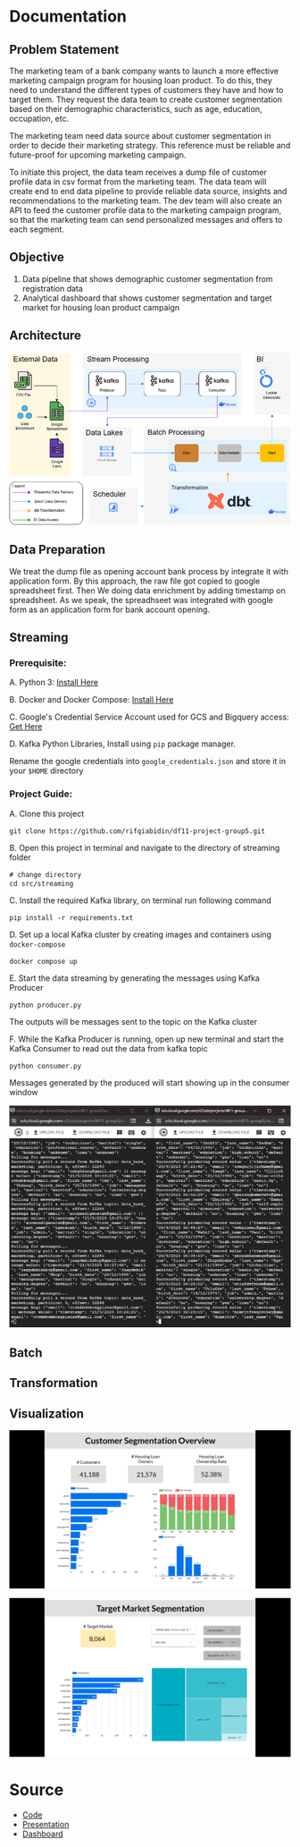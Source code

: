 # Documentation

## Problem Statement
The marketing team of a bank company wants to launch a more effective marketing campaign program for housing loan product. To do this, they need to understand the different types of customers they have and how to target them. They request the data team to create customer segmentation based on their demographic characteristics, such as age, education, occupation, etc.

The marketing team need data source about customer segmentation in order to decide their marketing strategy. This reference must be reliable and future-proof for upcoming marketing campaign.

To initiate this project, the data team receives a dump file of customer profile data in csv format from the marketing team. The data team will create end to end data pipeline to provide reliable data source, insights and recommendations to the marketing team. The dev team will also create an API to feed the customer profile data to the marketing campaign program, so that the marketing team can send personalized messages and offers to each segment.

## Objective
1. Data pipeline that shows demographic customer segmentation from registration data
1. Analytical dashboard that shows customer segmentation and target market for housing loan product campaign

## Architecture
![Architecture](./architecture.png)

## Data Preparation
We treat the dump file as opening account bank process by integrate it with application form. By this approach, the raw file got copied to google spreadsheet first. Then We doing data enrichment by adding timestamp on spreadsheet. As we speak, the spreadhseet was integrated with google form as an application form for bank account opening. 

## Streaming
### Prerequisite:

A. Python 3: [Install Here](https://www.python.org/downloads/)
    
B. Docker and Docker Compose: [Install Here](https://docs.docker.com/engine/install/ubuntu/)
    
C. Google's Credential Service Account used for GCS and Bigquery access: [Get Here](https://developers.google.com/workspace/guides/create-credentials)
    
D. Kafka Python Libraries, Install using `pip` package manager.
    
Rename the google credentials into `google_credentials.json` and store it in your `$HOME` directory

### Project Guide:

A. Clone this project
            
    git clone https://github.com/rifqiabidin/df11-project-group5.git
        
B. Open this project in terminal and navigate to the directory of streaming folder	
        
    # change directory
    cd src/streaming
        
C. Install the required Kafka library, on terminal run following command

    pip install -r requirements.txt

D. Set up a local Kafka cluster by creating images and containers using `docker-compose`

    docker compose up
	
E. Start the data streaming by generating the messages using Kafka Producer

	python producer.py

The outputs will be messages sent to the topic on the Kafka cluster

F. While the Kafka Producer is running, open up new terminal and start the Kafka Consumer to read out the data from kafka topic

	python consumer.py
		
Messages generated by the produced will start showing up in the consumer window
    
![kafka producer consumer](./Kafka.jpg)

## Batch

## Transformation

## Visualization
![Dashboard Overview](./dashboard-1.png)

![Target Market Segmentation](./dashboard-2.png)

# Source
- [Code](/src)
- [Presentation](https://docs.google.com/presentation/d/1_grq5J4qOXGRR3SS7LwWzY4tLQM4eoFDs-DKsgmkfCg/edit?usp=sharing)
- [Dashboard](https://lookerstudio.google.com/reporting/d643c225-ab7b-4c13-a3fa-04e0f3ae1a9c)